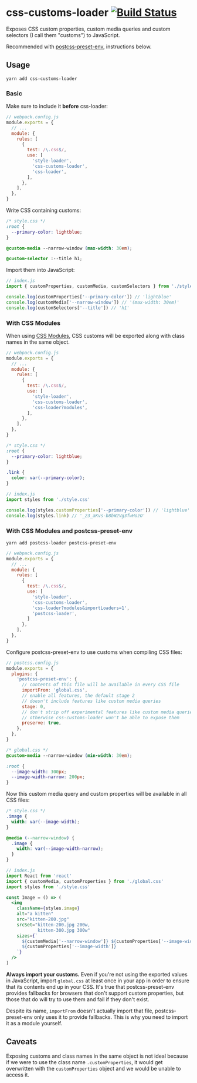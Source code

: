 # css-customs-loader [![Build Status](https://travis-ci.org/silvenon/css-customs-loader.svg?branch=master)](https://travis-ci.org/silvenon/css-customs-loader)

Exposes CSS custom properties, custom media queries and custom selectors (I call them "customs") to JavaScript.

Recommended with [postcss-preset-env][], instructions below.

## Usage

```
yarn add css-customs-loader
```

### Basic

Make sure to include it **before** css-loader:

```js
// webpack.config.js
module.exports = {
  // ...
  module: {
    rules: [
      {
        test: /\.css$/,
        use: [
          'style-loader',
          'css-customs-loader',
          'css-loader',
        ],
      },
    ],
  },
}
```

Write CSS containing customs:

```css
/* style.css */
:root {
  --primary-color: lightblue;
}

@custom-media --narrow-window (max-width: 30em);

@custom-selector :--title h1;
```

Import them into JavaScript:

```js
// index.js
import { customProperties, customMedia, customSelectors } from './style.css'

console.log(customProperties['--primary-color']) // 'lightblue'
console.log(customMedia['--narrow-window']) // '(max-width: 30em)'
console.log(customSelectors['--title']) // 'h1'
```

### With CSS Modules

When using [CSS Modules][css-modules], CSS customs will be exported along with class names in the same object.

```js
// webpack.config.js
module.exports = {
  // ...
  module: {
    rules: [
      {
        test: /\.css$/,
        use: [
          'style-loader',
          'css-customs-loader',
          'css-loader?modules',
        ],
      },
    ],
  },
}
```

```css
/* style.css */
:root {
  --primary-color: lightblue;
}

.link {
  color: var(--primary-color);
}
```

```js
// index.js
import styles from './style.css'

console.log(styles.customProperties['--primary-color']) // 'lightblue'
console.log(styles.link) // '_23_aKvs-b8bW2Vg3fwHozO'
```

### With CSS Modules and postcss-preset-env

```
yarn add postcss-loader postcss-preset-env
```

```js
// webpack.config.js
module.exports = {
  // ...
  module: {
    rules: [
      {
        test: /\.css$/,
        use: [
          'style-loader',
          'css-customs-loader',
          'css-loader?modules&importLoaders=1',
          'postcss-loader',
        ]
      },
    ],
  },
}
```

Configure postcss-preset-env to use customs when compiling CSS files:

```js
// postcss.config.js
module.exports = {
  plugins: {
    'postcss-preset-env': {
      // contents of this file will be available in every CSS file
      importFrom: 'global.css',
      // enable all features, the default stage 2
      // doesn't include features like custom media queries
      stage: 0,
      // don't strip off experimental features like custom media queries,
      // otherwise css-customs-loader won't be able to expose them
      preserve: true,
    },
  },
}
```

```css
/* global.css */
@custom-media --narrow-window (min-width: 30em);

:root {
  --image-width: 300px;
  --image-width-narrow: 200px;
}
```

Now this custom media query and custom properties will be available in all CSS files:

```css
/* style.css */
.image {
  width: var(--image-width);
}

@media (--narrow-window) {
  .image {
    width: var(--image-width-narrow);
  }
}
```

```jsx
// index.js
import React from 'react'
import { customMedia, customProperties } from './global.css'
import styles from './style.css'

const Image = () => (
  <img
    className={styles.image}
    alt="a kitten"
    src="kitten-200.jpg"
    srcSet="kitten-200.jpg 200w,
            kitten-300.jpg 300w"
    sizes={`
      ${customMedia['--narrow-window']} ${customProperties['--image-width-narrow']},
      ${customProperties['--image-width']}
    `}
  />
)
```

**Always import your customs.** Even if you're not using the exported values in JavaScript, import `global.css` at least once in your app in order to ensure that its contents end up in your CSS. It's true that postcss-preset-env provides fallbacks for browsers that don't support custom properties, but those that do will try to use them and fail if they don't exist.

Despite its name, `importFrom` doesn't actually import that file, postcss-preset-env only uses it to provide fallbacks. This is why you need to import it as a module yourself.

## Caveats

Exposing customs and class names in the same object is not ideal because if we were to use the class name `.customProperties`, it would get overwritten with the `customProperties` object and we would be unable to access it.

[postcss-preset-env]: https://preset-env.cssdb.org/
[css-modules]: https://github.com/webpack-contrib/css-loader#modules
